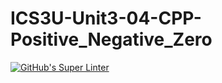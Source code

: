 # ICS3U-Unit3-04-CPP-Positive_Negative_Zero

[![GitHub's Super Linter](https://github.com/Mikayla-Barthelette-1/ICS3U-Unit3-04-CPP-Positive_Negative_Zero/workflows/GitHub's%20Super%20Linter/badge.svg)](https://github.com/Mikayla-Barthelette-1/ICS3U-Unit3-04-CPP-Positive_Negative_Zero/actions)
